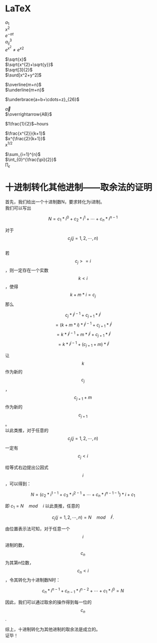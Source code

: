 # LaTeX

$a_{1}$<br/>
$x^{2}$<br/>
$e^{-\alpha t}$<br/>
$a^{3}_{ij}$<br/>
$e^{x^2} \neq {e^x}^2$<br/>

$\sqrt{x}$<br/>
$\sqrt{x^{2}+\sqrt{y}}$<br/>
$\sqrt[3]{2}$<br/>
$\surd[x^2+y^2]$<br/>

$\overline{m+n}$<br/>
$\underline{m+n}$<br/>

$\underbrace{a+b+\cdots+z}_{26}$<br/>

$\vec a$<br/>
$\overrightarrow{AB}$<br/>

$1\frac{1}{2}$~hours<br/>

$\frac{x^{2}}{k+1}$<br/>
$x^{\frac{2}{k+1}}$<br/>
$x^{1/2}$<br/>

$\sum_{i=1}^{n}$<br/>
$\int_{0}^{\frac{\pi}{2}}$<br/>
$\prod_\epsilon$<br/>


# 十进制转化其他进制——取余法的证明

首先，我们给出一个十进制数N，要求转化为i进制。  
我们可以写出  

$$N=c_{1}*i^{0}+c_{2}*i^{1}+\cdots+c_{n}*i^{n-1}$$  

对于$$c_{j}(j=1,2,\cdots,n)$$   
若$$c_{j}>=i$$，则一定存在一个实数$$k<i$$，使得$$k+m*i=c_{j}$$ 
那么  

$$c_{j}*i^{j-1}+c_{j+1}*i^{j}$$
$$=(k+m*i)*i^{j-1}+c_{j+1}*i^{j}$$
$$=k*i^{j-1}+m*i^{j}+c_{j+1}*i^{j}$$
$$=k*i^{j-1}+(c_{j+1}+m)*i^{j}$$

让$$k$$作为新的$$c_{j}$$，$$c_{j+1}+m$$作为新的$$c_{j+1}$$。  
以此类推，对于任意的$$c_{j}(j=1,2,\cdots,n)$$一定有$$c_{j}<i$$

给等式右边提出公因式$$i$$，可以得到：

$$N=(c_{2}*i^{1-1}+c_{3}*i^{2-1}+\cdots+c_{n}*i^{n-1-1})*i+c_{1}$$

即  $c_{1}=N\quad mod\quad i$
以此类推，任意的

$$c_{j}(j=1,2,\cdots,n)=N \quad mod \quad i^{j}.$$  

由位置表示法可知，对于任意一个$$i$$进制的数，$$c_{n}$$为其第n位数，$$c_{n}<i$$，令其转化为十进制数N时： 

$$c_{n}*i^{n-1}+c_{n-1}*i^{n-2}+\cdots+c_{1}*i^{0}=N$$  

因此，我们可以通过取余的操作得到每一位的$$c_{n}$$.

综上，十进制转化为其他进制的取余法是成立的。  
证毕！